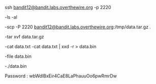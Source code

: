 ssh bandit12@bandit.labs.overthewire.org -p 2220

-ls -al

-scp -P 2220 bandit12@bandit.labs.overthewire.org:/tmp/data.tar.gz .

-tar xvf data.tar.gz

-cat data.txt
-cat data.txt | xxd -r > data.bin

-file data.bin

-./data.bin

Password :
wbWdlBxEir4CaE8LaPhauuOo6pwRmrDw
